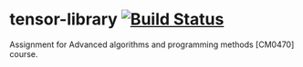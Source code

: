 # tensor-library [![Build Status](https://travis-ci.org/giulioz/tensor-library.svg?branch=master)](https://travis-ci.org/giulioz/tensor-library)

Assignment for Advanced algorithms and programming methods [CM0470] course.
